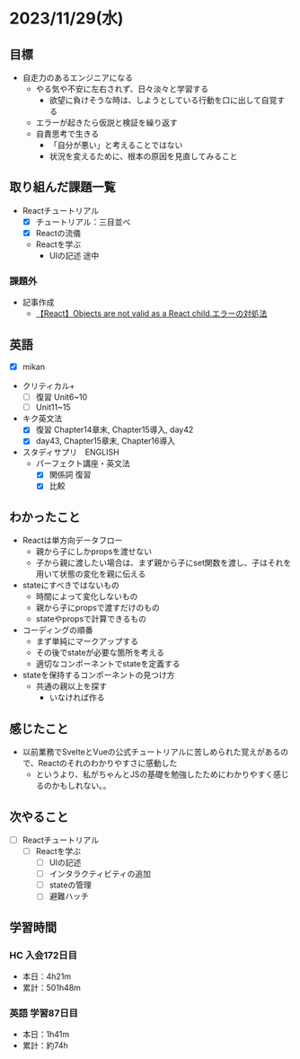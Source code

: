 # 2023/11/29(水)

## 目標

- 自走力のあるエンジニアになる
  - やる気や不安に左右されず、日々淡々と学習する
    - 欲望に負けそうな時は、しようとしている行動を口に出して自覚する
  - エラーが起きたら仮説と検証を繰り返す
  - 自責思考で生きる
    - 「自分が悪い」と考えることではない
    - 状況を変えるために、根本の原因を見直してみること

## 取り組んだ課題一覧

- Reactチュートリアル
  - [x] チュートリアル：三目並べ
  - [x] Reactの流儀
  - Reactを学ぶ
    - UIの記述 途中

### 課題外

- 記事作成
  - [【React】Objects are not valid as a React child.エラーの対処法](https://qiita.com/wsigma21/items/04de7b03b64310b1c62e)

## 英語

- [x] mikan
- クリティカル+
  - [ ] 復習 Unit6~10
  - [ ] Unit11~15

- キク英文法
  - [x] 復習 Chapter14章末, Chapter15導入, day42
  - [x] day43, Chapter15章末, Chapter16導入

- スタディサプリ　ENGLISH
  - パーフェクト講座・英文法
    - [x] 関係詞 復習
    - [x] 比較

## わかったこと

- Reactは単方向データフロー
  - 親から子にしかpropsを渡せない
  - 子から親に渡したい場合は、まず親から子にset関数を渡し、子はそれを用いて状態の変化を親に伝える
- stateにすべきではないもの
  - 時間によって変化しないもの
  - 親から子にpropsで渡すだけのもの
  - stateやpropsで計算できるもの
- コーディングの順番
  - まず単純にマークアップする
  - その後でstateが必要な箇所を考える
  - 適切なコンポーネントでstateを定義する
- stateを保持するコンポーネントの見つけ方
  - 共通の親以上を探す
    - いなければ作る

## 感じたこと

- 以前業務でSvelteとVueの公式チュートリアルに苦しめられた覚えがあるので、Reactのそれのわかりやすさに感動した
  - というより、私がちゃんとJSの基礎を勉強したためにわかりやすく感じるのかもしれない。。

## 次やること

- [ ] Reactチュートリアル
  - [ ] Reactを学ぶ
    - [ ] UIの記述
    - [ ] インタラクティビティの追加
    - [ ] stateの管理
    - [ ] 避難ハッチ

## 学習時間

### HC 入会172日目

- 本日：4h21m
- 累計：501h48m

### 英語 学習87日目

- 本日：1h41m
- 累計：約74h
